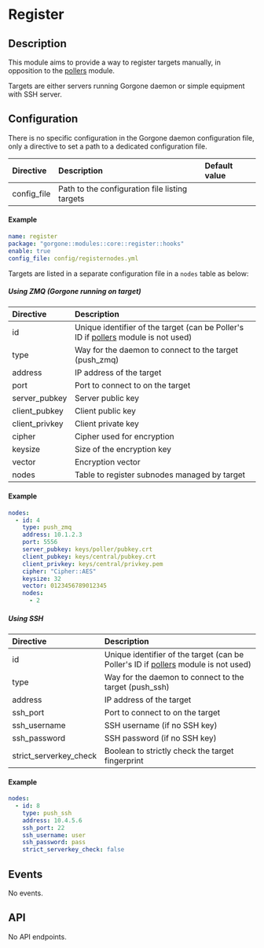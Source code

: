 # Register

## Description

This module aims to provide a way to register targets manually, in opposition to the [pollers](../centreon/pollers.md) module.

Targets are either servers running Gorgone daemon or simple equipment with SSH server.

## Configuration

There is no specific configuration in the Gorgone daemon configuration file, only a directive to set a path to a dedicated configuration file.

| Directive | Description | Default value |
| :- | :- | :- |
| config_file | Path to the configuration file listing targets | |

#### Example

```yaml
name: register
package: "gorgone::modules::core::register::hooks"
enable: true
config_file: config/registernodes.yml
```

Targets are listed in a separate configuration file in a `nodes` table as below:

##### Using ZMQ (Gorgone running on target)

| Directive | Description |
| :- | :- |
| id | Unique identifier of the target (can be Poller's ID if [pollers](../centreon/pollers.md) module is not used) |
| type | Way for the daemon to connect to the target (push_zmq) |
| address | IP address of the target |
| port | Port to connect to on the target |
| server_pubkey | Server public key |
| client_pubkey | Client public key |
| client_privkey | Client private key |
| cipher | Cipher used for encryption |
| keysize | Size of the encryption key |
| vector | Encryption vector |
| nodes | Table to register subnodes managed by target |

#### Example

```yaml
nodes:
  - id: 4
    type: push_zmq
    address: 10.1.2.3
    port: 5556
    server_pubkey: keys/poller/pubkey.crt
    client_pubkey: keys/central/pubkey.crt
    client_privkey: keys/central/privkey.pem
    cipher: "Cipher::AES"
    keysize: 32
    vector: 0123456789012345
    nodes:
      - 2
```

##### Using SSH

| Directive | Description |
| :- | :- |
| id | Unique identifier of the target (can be Poller's ID if [pollers](../centreon/pollers.md) module is not used) |
| type | Way for the daemon to connect to the target (push_ssh) |
| address | IP address of the target |
| ssh_port | Port to connect to on the target |
| ssh_username | SSH username (if no SSH key) |
| ssh_password | SSH password (if no SSH key) |
| strict_serverkey_check | Boolean to strictly check the target fingerprint |

#### Example

```yaml
nodes:
  - id: 8
    type: push_ssh
    address: 10.4.5.6
    ssh_port: 22
    ssh_username: user
    ssh_password: pass
    strict_serverkey_check: false
```

## Events

No events.

## API

No API endpoints.

